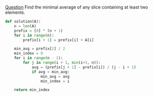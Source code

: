 [Question](https://app.codility.com/programmers/lessons/5-prefix_sums/min_avg_two_slice/)
Find the minimal average of any slice containing at least two elements.
```python
def solution(A):
    n = len(A)
    prefix = [0] * (n + 1)
    for i in range(n):
        prefix[i + 1] = prefix[i] + A[i]

    min_avg = prefix[2] / 2
    min_index = 0
    for i in range(n - 1):
        for j in range(i + 1, min(i+3, n)):
            avg = (prefix[j + 1] - prefix[i]) / (j - i + 1)
            if avg < min_avg:
                min_avg = avg
                min_index = i

    return min_index
```